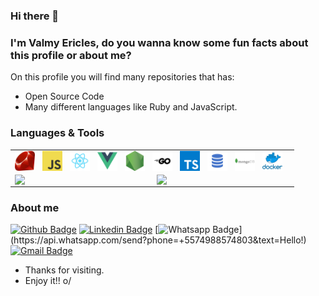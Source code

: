 ### Hi there 👋
### I'm Valmy Ericles, do you wanna know some fun facts about this profile or about me?

On this profile you will find many repositories that has:

- Open Source Code
- Many different languages like Ruby and JavaScript.

### Languages & Tools

<table>
<tr>
  <td colspan="2">
    <a>
      <img align="left" style="padding-right: 12px" alt="Ruby" width="32px" src="https://github.com/github/explore/raw/master/topics/ruby/ruby.png" />
      <img align="left" style="padding-right: 12px" alt="JavaScript" width="32px" src="https://github.com/github/explore/raw/master/topics/javascript/javascript.png" />
      <img align="left" style="padding-right: 12px" alt="React" width="32px" src="https://github.com/github/explore/raw/master/topics/react/react.png" />
      <img align="left" style="padding-right: 12px" alt="Vue" width="32px" src="https://github.com/github/explore/raw/master/topics/vue/vue.png" />
      <img align="left" style="padding-right: 12px" alt="NodeJS" width="32px" src="https://github.com/github/explore/raw/master/topics/nodejs/nodejs.png" />
      <img align="left" style="padding-right: 12px" alt="Go" width="32px" src="https://github.com/github/explore/raw/master/topics/go/go.png" />
      <img align="left" style="padding-right: 12px" alt="TypeScript" width="32px" src="https://github.com/github/explore/raw/master/topics/typescript/typescript.png" />
      <img align="left" style="padding-right: 12px" alt="SQL" width="32px" src="https://github.com/github/explore/raw/master/topics/sql/sql.png" />
      <img align="left" style="padding-right: 12px" alt="MongoDB" width="32px" src="https://github.com/github/explore/raw/master/topics/mongodb/mongodb.png" />
      <img align="left" style="padding-right: 12px" alt="Docker" width="32px" src="https://github.com/github/explore/raw/master/topics/docker/docker.png" />
    </a>
  </td>
</tr>
  <tr>
    <td>
      <a href="https://github-readme-stats.vercel.app/api?username=valmy-ericles&theme=dracula&show_icons=true">
        <img align="left" src="https://github-readme-stats.vercel.app/api?username=valmy-ericles&show_icons=true&theme=dracula" />
      </a>
    </td>
    <td>
      <a href="https://github-readme-stats.vercel.app/api/top-langs/?username=valmy-ericles&theme=dracula&hide=html">
        <img align="left" src="https://github-readme-stats.vercel.app/api/top-langs/?username=valmy-ericles&layout=compact&theme=dracula&hide=html" />
      </a>
    </td>
  </tr>
</table>

### About me

[![Github Badge](https://img.shields.io/badge/-Github-000?style=flat-square&logo=Github&logoColor=white&link=https://github.com/valmy-ericles)](https://github.com/valmy-ericles)
[![Linkedin Badge](https://img.shields.io/badge/-LinkedIn-blue?style=flat-square&logo=Linkedin&logoColor=white&link=https://www.linkedin.com/in/valmy-machado-55b185125/)](https://www.linkedin.com/in/valmy-machado-55b185125/)
[![Whatsapp Badge](https://img.shields.io/badge/-Whatsapp-4CA143?style=flat-square&labelColor=4CA143&logo=whatsapp&logoColor=white&link=https://api.whatsapp.com/send?phone=+5574988574803text=Hello!)](https://api.whatsapp.com/send?phone=+5574988574803&text=Hello!)
[![Gmail Badge](https://img.shields.io/badge/-Gmail-c14438?style=flat-square&logo=Gmail&logoColor=white&link=mailto:seu_email)](mailto:valmyericles@gmail.com)

- Thanks for visiting. 
- Enjoy it!! o/
